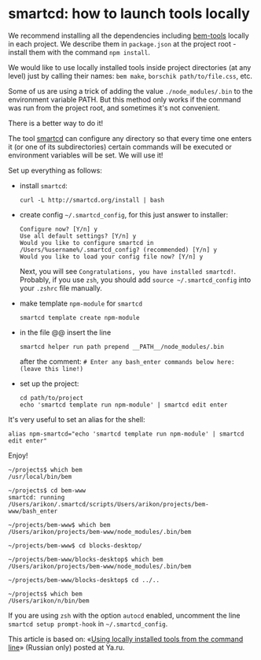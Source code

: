 # smartcd: how to launch tools locally

We recommend installing all the dependencies including [bem-tools](https://bem.info/tools/bem/bem-tools/) locally in each project. We describe them in `package.json` at the project root - install them with the command `npm install`.

We would like to use locally installed tools inside project directories (at any level) just by calling their names: `bem make`, `borschik path/to/file.css`, etc.

Some of us are using a trick of adding the value `./node_modules/.bin` to the environment variable PATH. But this method only works if the command was run from the project root, and sometimes it's not convenient.

There is a better way to do it!

The tool [smartcd](https://github.com/cxreg/smartcd) can configure any directory so that every time one enters it (or one of its subdirectories) certain commands will be executed or environment variables will be set. We will use it!

Set up everything as follows:

  - install `smartcd`:
    ```
    curl -L http://smartcd.org/install | bash
    ```

  - create config `~/.smartcd_config`, for this just answer to installer:

    ```
    Configure now? [Y/n] y
    Use all default settings? [Y/n] y
    Would you like to configure smartcd in /Users/%username%/.smartcd_config? (recommended) [Y/n] y
    Would you like to load your config file now? [Y/n] y
    ```

    Next, you will see `Congratulations, you have installed smartcd!`. Probably, if you use `zsh`, you should add `source ~/.smartcd_config` into
    your `.zshrc` file manually.


  - make template `npm-module` for `smartcd`
    ```
    smartcd template create npm-module
    ```

  - in the file @@ insert the line
    ```
    smartcd helper run path prepend __PATH__/node_modules/.bin
    ```
    after the comment: `# Enter any bash_enter commands below here: (leave this line!)`

  - set up the project:
    ```
    cd path/to/project
    echo 'smartcd template run npm-module' | smartcd edit enter
    ```

It's very useful to set an alias for the shell:

```
alias npm-smartcd="echo 'smartcd template run npm-module' | smartcd edit enter"
```

Enjoy!

```
~/projects$ which bem
/usr/local/bin/bem

~/projects$ cd bem-www
smartcd: running /Users/arikon/.smartcd/scripts/Users/arikon/projects/bem-www/bash_enter

~/projects/bem-www$ which bem
/Users/arikon/projects/bem-www/node_modules/.bin/bem

~/projects/bem-www$ cd blocks-desktop/

~/projects/bem-www/blocks-desktop$ which bem
/Users/arikon/projects/bem-www/node_modules/.bin/bem

~/projects/bem-www/blocks-desktop$ cd ../..

~/projects$ which bem
/Users/arikon/n/bin/bem
```

If you are using `zsh` with the option `autocd` enabled, uncomment the line `smartcd setup prompt-hook` in `~/.smartcd_config`.

This article is based on: «[Using locally installed tools from the command line](http://clubs.ya.ru/bem/replies.xml?item_no=2231)» (Russian only) posted at Ya.ru.

